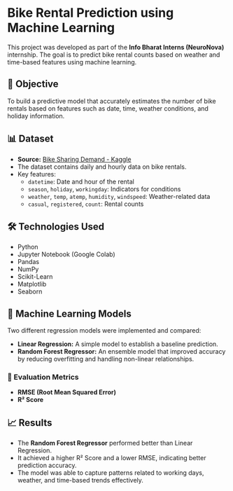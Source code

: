 # Bike Rental Prediction using Machine Learning
This project was developed as part of the **Info Bharat Interns (NeuroNova)** internship. The goal is to predict bike rental counts based on weather and time-based features using machine learning.
## 🎯 Objective

To build a predictive model that accurately estimates the number of bike rentals based on features such as date, time, weather conditions, and holiday information.

## 📊 Dataset

- **Source:** [Bike Sharing Demand - Kaggle](https://www.kaggle.com/c/bike-sharing-demand)
- The dataset contains daily and hourly data on bike rentals.
- Key features:
  - `datetime`: Date and hour of the rental
  - `season`, `holiday`, `workingday`: Indicators for conditions
  - `weather`, `temp`, `atemp`, `humidity`, `windspeed`: Weather-related data
  - `casual`, `registered`, `count`: Rental counts
 
## 🛠️ Technologies Used

- Python
- Jupyter Notebook (Google Colab)
- Pandas
- NumPy
- Scikit-Learn
- Matplotlib
- Seaborn

## 🧠 Machine Learning Models

Two different regression models were implemented and compared:

- **Linear Regression:** A simple model to establish a baseline prediction.
- **Random Forest Regressor:** An ensemble model that improved accuracy by reducing overfitting and handling non-linear relationships.

### 📏 Evaluation Metrics
- **RMSE (Root Mean Squared Error)**
- **R² Score**

## 📈 Results

- The **Random Forest Regressor** performed better than Linear Regression.
- It achieved a higher R² Score and a lower RMSE, indicating better prediction accuracy.
- The model was able to capture patterns related to working days, weather, and time-based trends effectively.




